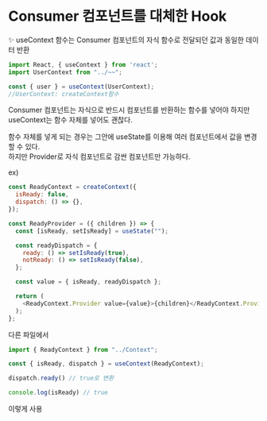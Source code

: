 # Consumer 컴포넌트를 대체한 Hook
<p>

✨ useContext 함수는 Consumer 컴포넌트의 자식 함수로 전달되던 값과 동일한 데이터 반환

```js
import React, { useContext } from 'react';
import UserContext from "../~~";

const { user } = useContext(UserContext);
//UserContext: createContext함수
```
Consumer 컴포넌트는 자식으로 반드시 컴포넌트를 반환하는 함수를 넣어야 하지만
<br/>
useContext는 함수 자체를 넣어도 괜찮다.

함수 자체를 넣게 되는 경우는 그안에 useState를 이용해 여러 컴포넌트에서 값을 변경할 수 있다.
<br>
하지만 Provider로 자식 컴포넌트로 감싼 컴포넌트만 가능하다.

ex)

```js 
const ReadyContext = createContext({
  isReady: false,
  dispatch: () => {},
});

const ReadyProvider = ({ children }) => {
  const [isReady, setIsReady] = useState("");

  const readyDispatch = {
    ready: () => setIsReady(true),
    notReady: () => setIsReady(false),
  };

  const value = { isReady, readyDispatch };

  return (
    <ReadyContext.Provider value={value}>{children}</ReadyContext.Provider>
  );
};
```
 다른 파일에서

 ```js
import { ReadyContext } from "../Context";

const { isReady, dispatch } = useContext(ReadyContext);

dispatch.ready() // true로 변환

console.log(isReady) // true
 ```
이렇게 사용